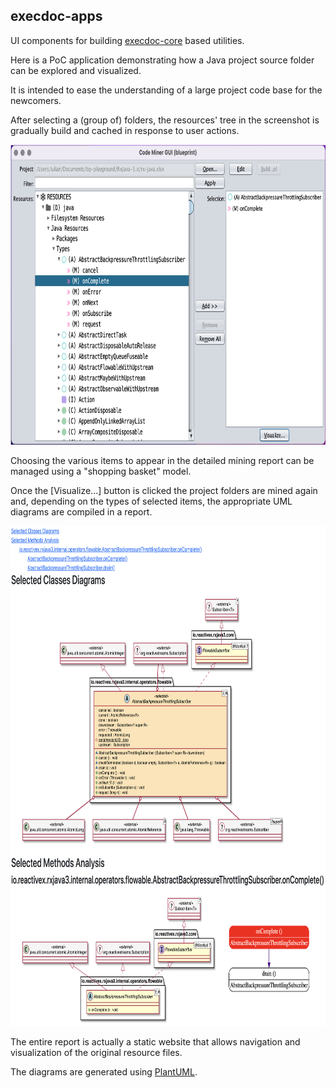 ## execdoc-apps

UI components for building [execdoc-core](../execdoc-core/README.md) based utilities.

Here is a PoC application demonstrating how a Java project source folder can be explored and visualized.

It is intended to ease the understanding of a large project code base for the newcomers.

After selecting a (group of) folders, the resources' tree in the screenshot is
gradually build and cached in response to user actions.

<img src="../docs/readme/images/code-miner.png" width="800" height="480">

Choosing the various items to appear in the detailed mining report can be managed using a
"shopping basket" model.

Once the [Visualize...] button is clicked the project folders are mined again and,
depending on the types of selected items, the appropriate UML diagrams are compiled in a report.

<img src="../docs/readme/images/code-mining-report.png" width="800" height="800">

The entire report is actually a static website that allows navigation and visualization
of the original resource files.

The diagrams are generated using [PlantUML](https://plantuml.com/).
